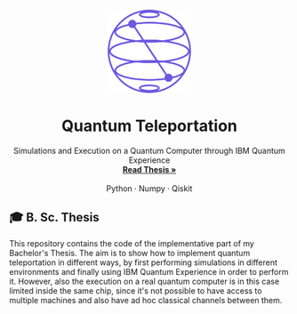 <div id="top"></div>
<!-- PROJECT LOGO -->
<br />
<div align="center">
  <a download="Teletrasporto Quantistico" href="Thesis.pdf">
    <img src="assets/Qiskit.svg" alt="Logo" width="150" height="150">
  </a>

  <h1 align="center">Quantum Teleportation</h1>

  <p align="center">
    Simulations and Execution on a Quantum Computer through IBM Quantum Experience
    <br />
    <a download="Teletrasporto Quantistico" href="Thesis.pdf"><strong>Read Thesis »</strong></a>
    <br />
    <br />
    <a>Python</a>
    ·
    <a>Numpy</a>
    ·
    <a>Qiskit</a>
  </p>
</div>

## 🎓 B. Sc. Thesis

This repository contains the code of the implementative part of my Bachelor's Thesis. The aim is to show how to implement quantum teleportation in different ways, by first performing simulations in different environments and finally using IBM Quantum Experience in order to perform it. However, also the execution on a real quantum computer is in this case limited inside the same chip, since it's not possible to have access to multiple machines and also have ad hoc classical channels between them.